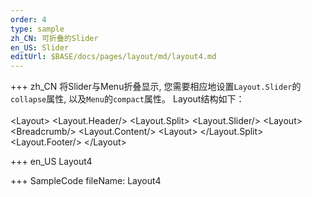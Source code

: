 ```yaml
--- 
order: 4
type: sample
zh_CN: 可折叠的Slider
en_US: Slider
editUrl: $BASE/docs/pages/layout/md/layout4.md
---
```


+++ zh_CN
  将Slider与Menu折叠显示, 您需要相应地设置<Code>Layout.Slider</Code>的<Code>collapse</Code>属性,
  以及<Code>Menu</Code>的<Code>compact</Code>属性。
  Layout结构如下：  
<Hcode inline>   
&lt;Layout&gt;
    &lt;Layout.Header/&gt;
    &lt;Layout.Split&gt;
        &lt;Layout.Slider/&gt;
        &lt;Layout&gt;
          &lt;Breadcrumb/&gt;
          &lt;Layout.Content/&gt;
        &lt;Layout&gt;
    &lt;/Layout.Split&gt;
    &lt;Layout.Footer/&gt;
&lt;/Layout&gt;
</Hcode>

+++ en_US
Layout4

+++ SampleCode
fileName: Layout4
